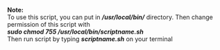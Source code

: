 
<b>Note: </b>\
To use this script, you can put in <i><b>/usr/local/bin/</i></b> directory. Then change permission of this script with \
<i><b> sudo chmod 755 /usr/local/bin/scriptname.sh  </i></b> \
Then run script by typing <i><b>scriptname.sh</i></b> on your terminal
